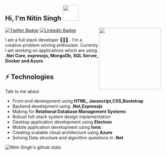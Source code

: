 <!--
**nitin27may/nitin27may** is a ✨ _special_ ✨ repository because its `README.md` (this file) appears on your GitHub profile.

Here are some ideas to get you started:

- 🔭 I’m currently working on ...
- 🌱 I’m currently learning ...
- 👯 I’m looking to collaborate on ...
- 🤔 I’m looking for help with ...
- 💬 Ask me about ...
- 📫 How to reach me: ...
- 😄 Pronouns: ...
- ⚡ Fun fact: ...
-->
<h2> Hi, I'm Nitin Singh <img src="https://media.giphy.com/media/mGcNjsfWAjY5AEZNw6/giphy.gif" width="50"></h2>

<img align='right' src='https://media.giphy.com/media/p4NLw3I4U0idi/giphy.gif' width='200"'>

[![Twitter Badge](https://img.shields.io/badge/-@nitin27may-1ca0f1?style=flat-square&labelColor=1ca0f1&logo=twitter&logoColor=white&link=https://twitter.com/nitin27may)](https://twitter.com/nitin27may) [![Linkedin Badge](https://img.shields.io/badge/-nitin27may-blue?style=flat-square&logo=Linkedin&logoColor=white&link=https://www.linkedin.com/in/nitin27may/)](https://www.linkedin.com/in/nitin27may/)

I am a full stack developer 👨🏻‍💻 . I'm a creative problem solving enthusiast. Currenty I am working on applications which are using **.Net Core, expressjs, MongoDb, SQL Server, Docker and Azure**.

## ⚡ Technologies
Talk to me about
- Front-end development using **HTML, Javascript,CSS,Bootstrap**
- Backend development using **.Net,Expressjs**
- Making for **Relational Database Management Systems**
- Robust full-stack system design implementation
- Desktop application development using **Electron**
- Mobile application development using **Ionic**
- Creating scalable cloud architecture using **Azure**
- Solving Data structure and algorithm questions in **.Net**
<!-- ## Hello World!! 🤔
- 💬 Ask me about anything an everything.
- 📫 Read my blogs: [Nitin Singh Blog](https://nitinksingh.com)
- 🎯 Portfolio site: [Portfolio](https://nitinksingh.github.io/Portfolio-Site/index.html)
- 🔔 Subscribe:- [Nitin Kumar Singh](https://www.youtube.com/channel/UCKNtMU9M559bmXxKoT6YeJw)
- ⚡ Fun fact: Internet users blink less than usual. -->

![Nitin Singh's github stats](https://github-readme-stats.vercel.app/api?username=nitin27may&hide=["issues"]&show_icons=true)

